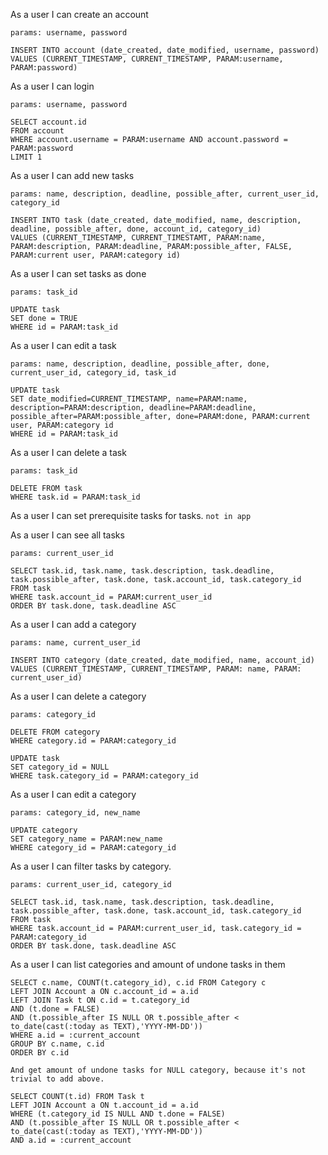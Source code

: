 As a user I can create an account 

```
params: username, password

INSERT INTO account (date_created, date_modified, username, password) 
VALUES (CURRENT_TIMESTAMP, CURRENT_TIMESTAMP, PARAM:username, PARAM:password)
```
As a user I can login


```
params: username, password

SELECT account.id
FROM account 
WHERE account.username = PARAM:username AND account.password = PARAM:password 
LIMIT 1
```


As a user I can add new tasks 

```
params: name, description, deadline, possible_after, current_user_id, category_id

INSERT INTO task (date_created, date_modified, name, description, deadline, possible_after, done, account_id, category_id)
VALUES (CURRENT_TIMESTAMP, CURRENT_TIMESTAMT, PARAM:name, PARAM:description, PARAM:deadline, PARAM:possible_after, FALSE, PARAM:current user, PARAM:category id)
```

As a user I can set tasks as done

```
params: task_id

UPDATE task
SET done = TRUE
WHERE id = PARAM:task_id
```

As a user I can edit a task

```
params: name, description, deadline, possible_after, done, current_user_id, category_id, task_id

UPDATE task
SET date_modified=CURRENT_TIMESTAMP, name=PARAM:name, description=PARAM:description, deadline=PARAM:deadline, possible_after=PARAM:possible_after, done=PARAM:done, PARAM:current user, PARAM:category id
WHERE id = PARAM:task_id

```

As a user I can delete a task
```
params: task_id

DELETE FROM task
WHERE task.id = PARAM:task_id
```

As a user I can set prerequisite tasks for tasks. 
`not in app`

As a user I can see all tasks 
```
params: current_user_id

SELECT task.id, task.name, task.description, task.deadline, task.possible_after, task.done, task.account_id, task.category_id
FROM task 
WHERE task.account_id = PARAM:current_user_id 
ORDER BY task.done, task.deadline ASC
```
As a user I can add a category

```
params: name, current_user_id

INSERT INTO category (date_created, date_modified, name, account_id) 
VALUES (CURRENT_TIMESTAMP, CURRENT_TIMESTAMP, PARAM: name, PARAM: current_user_id)
```

As a user I can delete a category
```
params: category_id

DELETE FROM category
WHERE category.id = PARAM:category_id

UPDATE task
SET category_id = NULL
WHERE task.category_id = PARAM:category_id
```

As a user I can edit a category
```
params: category_id, new_name

UPDATE category
SET category_name = PARAM:new_name
WHERE category_id = PARAM:category_id
```



As a user I can filter tasks by category. 
```
params: current_user_id, category_id

SELECT task.id, task.name, task.description, task.deadline, task.possible_after, task.done, task.account_id, task.category_id
FROM task 
WHERE task.account_id = PARAM:current_user_id, task.category_id = PARAM:category_id
ORDER BY task.done, task.deadline ASC
```

As a user I can list categories and amount of undone tasks in them
```
SELECT c.name, COUNT(t.category_id), c.id FROM Category c
LEFT JOIN Account a ON c.account_id = a.id
LEFT JOIN Task t ON c.id = t.category_id
AND (t.done = FALSE)
AND (t.possible_after IS NULL OR t.possible_after < to_date(cast(:today as TEXT),'YYYY-MM-DD'))
WHERE a.id = :current_account
GROUP BY c.name, c.id
ORDER BY c.id

And get amount of undone tasks for NULL category, because it's not trivial to add above.

SELECT COUNT(t.id) FROM Task t
LEFT JOIN Account a ON t.account_id = a.id
WHERE (t.category_id IS NULL AND t.done = FALSE)
AND (t.possible_after IS NULL OR t.possible_after < to_date(cast(:today as TEXT),'YYYY-MM-DD'))
AND a.id = :current_account
```